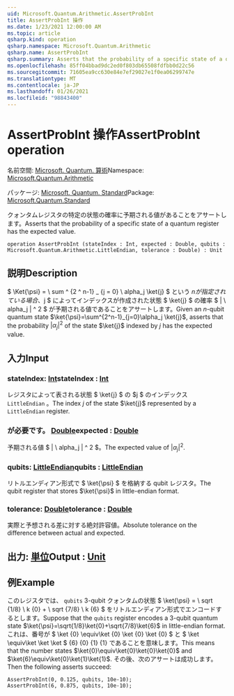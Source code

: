 ```yaml
---
uid: Microsoft.Quantum.Arithmetic.AssertProbInt
title: AssertProbInt 操作
ms.date: 1/23/2021 12:00:00 AM
ms.topic: article
qsharp.kind: operation
qsharp.namespace: Microsoft.Quantum.Arithmetic
qsharp.name: AssertProbInt
qsharp.summary: Asserts that the probability of a specific state of a quantum register has the expected value.
ms.openlocfilehash: 85ff04bbad9dc2ed0f803db65508fdfbb0d22c56
ms.sourcegitcommit: 71605ea9cc630e84e7ef29027e1f0ea06299747e
ms.translationtype: MT
ms.contentlocale: ja-JP
ms.lasthandoff: 01/26/2021
ms.locfileid: "98843400"
---
```

# <a name="assertprobint-operation"></a><span data-ttu-id="2d56c-102">AssertProbInt 操作</span><span class="sxs-lookup"><span data-stu-id="2d56c-102">AssertProbInt operation</span></span>

<span data-ttu-id="2d56c-103">名前空間: [Microsoft. Quantum. 算術](xref:Microsoft.Quantum.Arithmetic)</span><span class="sxs-lookup"><span data-stu-id="2d56c-103">Namespace: [Microsoft.Quantum.Arithmetic](xref:Microsoft.Quantum.Arithmetic)</span></span>

<span data-ttu-id="2d56c-104">パッケージ: [Microsoft. Quantum. Standard](https://nuget.org/packages/Microsoft.Quantum.Standard)</span><span class="sxs-lookup"><span data-stu-id="2d56c-104">Package: [Microsoft.Quantum.Standard](https://nuget.org/packages/Microsoft.Quantum.Standard)</span></span>


<span data-ttu-id="2d56c-105">クォンタムレジスタの特定の状態の確率に予期される値があることをアサートします。</span><span class="sxs-lookup"><span data-stu-id="2d56c-105">Asserts that the probability of a specific state of a quantum register has the expected value.</span></span>

```qsharp
operation AssertProbInt (stateIndex : Int, expected : Double, qubits : Microsoft.Quantum.Arithmetic.LittleEndian, tolerance : Double) : Unit
```


## <a name="description"></a><span data-ttu-id="2d56c-106">説明</span><span class="sxs-lookup"><span data-stu-id="2d56c-106">Description</span></span>

<span data-ttu-id="2d56c-107">$ \Ket{\psi} = \ sum ^ {2 ^ n-1} _ {j = 0} \ alpha_j \ket{j} $ という $n が指定されている場合、$j $ によってインデックスが作成された状態 $ \ket{j} $ の確率 $ | \ alpha_j | ^ 2 $ が予期される値であることをアサートします。</span><span class="sxs-lookup"><span data-stu-id="2d56c-107">Given an $n$-qubit quantum state $\ket{\psi}=\sum^{2^n-1}_{j=0}\alpha_j \ket{j}$, asserts that the probability $|\alpha_j|^2$ of the state $\ket{j}$ indexed by $j$ has the expected value.</span></span>

## <a name="input"></a><span data-ttu-id="2d56c-108">入力</span><span class="sxs-lookup"><span data-stu-id="2d56c-108">Input</span></span>

### <a name="stateindex--int"></a><span data-ttu-id="2d56c-109">stateIndex: [Int](xref:microsoft.quantum.lang-ref.int)</span><span class="sxs-lookup"><span data-stu-id="2d56c-109">stateIndex : [Int](xref:microsoft.quantum.lang-ref.int)</span></span>

<span data-ttu-id="2d56c-110">レジスタによって表される状態 $ \ket{j} $ の $j $ のインデックス `LittleEndian` 。</span><span class="sxs-lookup"><span data-stu-id="2d56c-110">The index $j$ of the state $\ket{j}$ represented by a `LittleEndian` register.</span></span>


### <a name="expected--double"></a><span data-ttu-id="2d56c-111">が必要です。 [Double](xref:microsoft.quantum.lang-ref.double)</span><span class="sxs-lookup"><span data-stu-id="2d56c-111">expected : [Double](xref:microsoft.quantum.lang-ref.double)</span></span>

<span data-ttu-id="2d56c-112">予期される値 $ | \ alpha_j | ^ 2 $。</span><span class="sxs-lookup"><span data-stu-id="2d56c-112">The expected value of $|\alpha_j|^2$.</span></span>


### <a name="qubits--littleendian"></a><span data-ttu-id="2d56c-113">qubits: [LittleEndian](xref:Microsoft.Quantum.Arithmetic.LittleEndian)</span><span class="sxs-lookup"><span data-stu-id="2d56c-113">qubits : [LittleEndian](xref:Microsoft.Quantum.Arithmetic.LittleEndian)</span></span>

<span data-ttu-id="2d56c-114">リトルエンディアン形式で $ \ket{\psi} $ を格納する qubit レジスタ。</span><span class="sxs-lookup"><span data-stu-id="2d56c-114">The qubit register that stores $\ket{\psi}$ in little-endian format.</span></span>


### <a name="tolerance--double"></a><span data-ttu-id="2d56c-115">tolerance: [Double](xref:microsoft.quantum.lang-ref.double)</span><span class="sxs-lookup"><span data-stu-id="2d56c-115">tolerance : [Double](xref:microsoft.quantum.lang-ref.double)</span></span>

<span data-ttu-id="2d56c-116">実際と予想される差に対する絶対許容値。</span><span class="sxs-lookup"><span data-stu-id="2d56c-116">Absolute tolerance on the difference between actual and expected.</span></span>



## <a name="output--unit"></a><span data-ttu-id="2d56c-117">出力: [単位](xref:microsoft.quantum.lang-ref.unit)</span><span class="sxs-lookup"><span data-stu-id="2d56c-117">Output : [Unit](xref:microsoft.quantum.lang-ref.unit)</span></span>



## <a name="example"></a><span data-ttu-id="2d56c-118">例</span><span class="sxs-lookup"><span data-stu-id="2d56c-118">Example</span></span>

<span data-ttu-id="2d56c-119">このレジスタでは、 `qubits` 3-qubit クォンタムの状態 $ \ket{\psi} = \ sqrt {1/8} \ k {0} + \ sqrt {7/8} \ k {6} $ をリトルエンディアン形式でエンコードするとします。</span><span class="sxs-lookup"><span data-stu-id="2d56c-119">Suppose that the `qubits` register encodes a 3-qubit quantum state $\ket{\psi}=\sqrt{1/8}\ket{0}+\sqrt{7/8}\ket{6}$ in little-endian format.</span></span>
<span data-ttu-id="2d56c-120">これは、番号が $ \ket {0} \equiv\ket {0} \ket {0} \ket {0} $ と $ \ket \equiv\ket \ket \ket $ {6} {0} {1} {1} であることを意味します。</span><span class="sxs-lookup"><span data-stu-id="2d56c-120">This means that the number states $\ket{0}\equiv\ket{0}\ket{0}\ket{0}$ and $\ket{6}\equiv\ket{0}\ket{1}\ket{1}$.</span></span> <span data-ttu-id="2d56c-121">その後、次のアサートは成功します。</span><span class="sxs-lookup"><span data-stu-id="2d56c-121">Then the following asserts succeed:</span></span>

```qsharp
AssertProbInt(0, 0.125, qubits, 10e-10);
AssertProbInt(6, 0.875, qubits, 10e-10);
```
